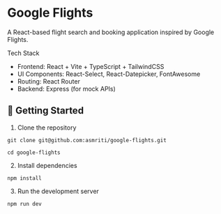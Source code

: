 # Google Flights

A React-based flight search and booking application inspired by Google Flights.

Tech Stack

- Frontend: React + Vite + TypeScript + TailwindCSS
- UI Components: React-Select, React-Datepicker, FontAwesome
- Routing: React Router
- Backend: Express (for mock APIs)

## 🚀 Getting Started
1. Clone the repository
``` tsx 
git clone git@github.com:asmriti/google-flights.git

cd google-flights
```

2. Install dependencies
 ``` tsx 
npm install
```

3. Run the development server
```tsx
npm run dev
```
